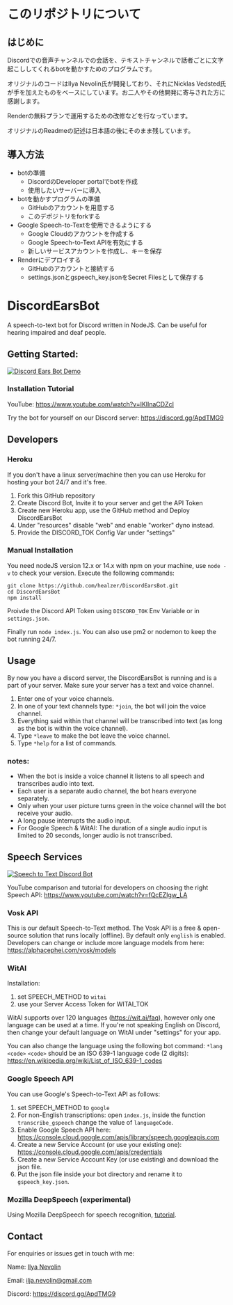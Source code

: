 # このリポジトリについて

## はじめに
Discordでの音声チャンネルでの会話を、テキストチャンネルで話者ごとに文字起こししてくれるbotを動かすためのプログラムです。

オリジナルのコードはIlya Nevolin氏が開発しており、それにNicklas Vedsted氏が手を加えたものをベースにしています。お二人やその他開発に寄与された方に感謝します。

Renderの無料プランで運用するための改修などを行なっています。

オリジナルのReadmeの記述は日本語の後にそのまま残しています。

## 導入方法
- botの準備
    - DiscordのDeveloper portalでbotを作成
    - 使用したいサーバーに導入
- botを動かすプログラムの準備
    - GitHubのアカウントを用意する
    - このデポジトリをforkする
- Google Speech-to-Textを使用できるようにする
    - Google Cloudのアカウントを作成する
    - Google Speech-to-Text APIを有効にする
    - 新しいサービスアカウントを作成し、キーを保存
- Renderにデプロイする
    - GitHubのアカウントと接続する
    - settings.jsonとgspeech_key.jsonをSecret Filesとして保存する

# DiscordEarsBot
A speech-to-text bot for Discord written in NodeJS.
Can be useful for hearing impaired and deaf people.

## Getting Started:


[![Discord Ears Bot Demo](https://img.youtube.com/vi/IKIlnaCDZcI/0.jpg)](https://www.youtube.com/watch?v=IKIlnaCDZcI "Discord Ears Bot Demo")

### Installation Tutorial
YouTube: https://www.youtube.com/watch?v=IKIlnaCDZcI

Try the bot for yourself on our Discord server: https://discord.gg/ApdTMG9

## Developers

### Heroku
If you don't have a linux server/machine then you can use Heroku for hosting your bot 24/7 and it's free.
1. Fork this GitHub repository
2. Create Discord Bot, Invite it to your server and get the API Token
3. Create new Heroku app, use the GitHub method and Deploy DiscordEarsBot
5. Under "resources" disable "web" and enable "worker" dyno instead.
6. Provide the DISCORD_TOK Config Var under "settings"

### Manual Installation
You need nodeJS version 12.x or 14.x with npm on your machine, use `node -v` to check your version.
Execute the following commands:
```
git clone https://github.com/healzer/DiscordEarsBot.git
cd DiscordEarsBot
npm install
```
Proivde the Discord API Token using `DISCORD_TOK` Env Variable or in `settings.json`.

Finally run `node index.js`. You can also use pm2 or nodemon to keep the bot running 24/7.

## Usage

By now you have a discord server, the DiscordEarsBot is running and is a part of your server. Make sure your server has a text and voice channel.

1. Enter one of your voice channels.
2. In one of your text channels type: `*join`, the bot will join the voice channel.
3. Everything said within that channel will be transcribed into text (as long as the bot is within the voice channel).
4. Type `*leave` to make the bot leave the voice channel.
5. Type `*help` for a list of commands.

### notes:
- When the bot is inside a voice channel it listens to all speech and transcribes audio into text.
- Each user is a separate audio channel, the bot hears everyone separately.
- Only when your user picture turns green in the voice channel will the bot receive your audio.
- A long pause interrupts the audio input.
- For Google Speech & WitAI: The duration of a single audio input is limited to 20 seconds, longer audio is not transcribed.


## Speech Services

[![Speech to Text Discord Bot](https://img.youtube.com/vi/fQcEZIgw_LA/0.jpg)](https://www.youtube.com/watch?v=fQcEZIgw_LA "Discord Ears Bot Demo")

YouTube comparison and tutorial for developers on choosing the right Speech API: https://www.youtube.com/watch?v=fQcEZIgw_LA

### Vosk API
This is our default Speech-to-Text method. The Vosk API is a free & open-source solution that runs locally (offline). By default only `english` is enabled. Developers can change or include more language models from here: https://alphacephei.com/vosk/models

### WitAI
Installation:
1. set SPEECH_METHOD to `witai`
2. use your Server Access Token for WITAI_TOK

WitAI supports over 120 languages (https://wit.ai/faq), however only one language can be used at a time.
If you're not speaking English on Discord, then change your default language on WitAI under "settings" for your app.

You can also change the language using the following bot command: `*lang <code>` 
`<code>` should be an ISO 639-1 language code (2 digits): https://en.wikipedia.org/wiki/List_of_ISO_639-1_codes

### Google Speech API
You can use Google's Speech-to-Text API as follows:
1. set SPEECH_METHOD to `google`
2. For non-English transcriptions: open `index.js`, inside the function `transcribe_gspeech` change the value of `languageCode`.
3. Enable Google Speech API here: https://console.cloud.google.com/apis/library/speech.googleapis.com
4. Create a new Service Account (or use your existing one): https://console.cloud.google.com/apis/credentials
5. Create a new Service Account Key (or use existing) and download the json file.
6. Put the json file inside your bot directory and rename it to `gspeech_key.json`.

### Mozilla DeepSpeech (experimental)
Using Mozilla DeepSpeech for speech recognition, [tutorial](https://medium.com/@ilyanevolin/discord-stt-bot-using-mozilla-deepspeech-e77ee28937eb).


## Contact

For enquiries or issues get in touch with me:

Name: [Ilya Nevolin](https://www.linkedin.com/in/iljanevolin/)

Email: ilja.nevolin@gmail.com

Discord: https://discord.gg/ApdTMG9
